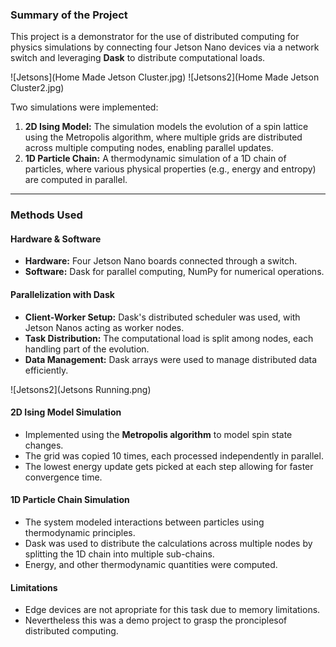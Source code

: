 ### **Summary of the Project**

This project is a demonstrator for the use of distributed computing for physics simulations by connecting four Jetson Nano devices via a network switch and leveraging **Dask** to distribute computational loads. 

![Jetsons](Home Made Jetson Cluster.jpg)
![Jetsons2](Home Made Jetson Cluster2.jpg)

Two simulations were implemented:

1. **2D Ising Model:** The simulation models the evolution of a spin lattice using the Metropolis algorithm, where multiple grids are distributed across multiple computing nodes, enabling parallel updates.
2. **1D Particle Chain:** A thermodynamic simulation of a 1D chain of particles, where various physical properties (e.g., energy and entropy) are computed in parallel.

_________

### **Methods Used**
#### **Hardware & Software**
- **Hardware:** Four Jetson Nano boards connected through a switch.
- **Software:** Dask for parallel computing, NumPy for numerical operations.

#### **Parallelization with Dask**
- **Client-Worker Setup:** Dask's distributed scheduler was used, with Jetson Nanos acting as worker nodes.
- **Task Distribution:** The computational load is split among nodes, each handling part of the evolution.
- **Data Management:** Dask arrays were used to manage distributed data efficiently.

![Jetsons2](Jetsons Running.png)

#### **2D Ising Model Simulation**
- Implemented using the **Metropolis algorithm** to model spin state changes.
- The grid was copied 10 times, each processed independently in parallel.
- The lowest energy update gets picked at each step allowing for faster convergence time.

#### **1D Particle Chain Simulation**
- The system modeled interactions between particles using thermodynamic principles.
- Dask was used to distribute the calculations across multiple nodes by splitting the 1D chain into multiple sub-chains.
- Energy, and other thermodynamic quantities were computed.

#### **Limitations** 
- Edge devices are not apropriate for this task due to memory limitations.
- Nevertheless this was a demo project to grasp the pronciplesof distributed computing.

